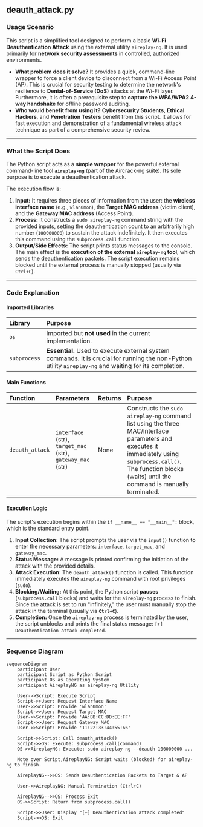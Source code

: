 ## deauth_attack.py

### Usage Scenario

This script is a simplified tool designed to perform a basic **Wi-Fi Deauthentication Attack** using the external utility `aireplay-ng`. It is used primarily for **network security assessments** in controlled, authorized environments.

* **What problem does it solve?** It provides a quick, command-line wrapper to force a client device to disconnect from a Wi-Fi Access Point (AP). This is crucial for security testing to determine the network's resilience to **Denial-of-Service (DoS)** attacks at the Wi-Fi layer. Furthermore, it is often a prerequisite step to **capture the WPA/WPA2 4-way handshake** for offline password auditing.
* **Who would benefit from using it?** **Cybersecurity Students**, **Ethical Hackers**, and **Penetration Testers** benefit from this script. It allows for fast execution and demonstration of a fundamental wireless attack technique as part of a comprehensive security review.

---

### What the Script Does

The Python script acts as a **simple wrapper** for the powerful external command-line tool **`aireplay-ng`** (part of the Aircrack-ng suite). Its sole purpose is to execute a deauthentication attack.

The execution flow is:

1.  **Input:** It requires three pieces of information from the user: the **wireless interface name** (e.g., `wlan0mon`), the **Target MAC address** (victim client), and the **Gateway MAC address** (Access Point).
2.  **Process:** It constructs a `sudo aireplay-ng` command string with the provided inputs, setting the deauthentication count to an arbitrarily high number (`100000000`) to sustain the attack indefinitely. It then executes this command using the `subprocess.call` function.
3.  **Output/Side Effects:** The script prints status messages to the console. The main effect is the **execution of the external `aireplay-ng` tool**, which sends the deauthentication packets. The script execution remains blocked until the external process is manually stopped (usually via `Ctrl+C`).

---

### Code Explanation

#### Imported Libraries

| Library | Purpose |
| :--- | :--- |
| `os` | Imported but **not used** in the current implementation. |
| `subprocess` | **Essential.** Used to execute external system commands. It is crucial for running the non-Python utility `aireplay-ng` and waiting for its completion. |

#### Main Functions

| Function | Parameters | Returns | Purpose |
| :--- | :--- | :--- | :--- |
| `deauth_attack` | `interface` (str), `target_mac` (str), `gateway_mac` (str) | None | Constructs the `sudo aireplay-ng` command list using the three MAC/Interface parameters and executes it immediately using `subprocess.call()`. The function blocks (waits) until the command is manually terminated. |

#### Execution Logic

The script's execution begins within the `if __name__ == "__main__":` block, which is the standard entry point.

1.  **Input Collection:** The script prompts the user via the `input()` function to enter the necessary parameters: `interface`, `target_mac`, and `gateway_mac`.
2.  **Status Message:** A message is printed confirming the initiation of the attack with the provided details.
3.  **Attack Execution:** The `deauth_attack()` function is called. This function immediately executes the `aireplay-ng` command with root privileges (`sudo`).
4.  **Blocking/Waiting:** At this point, the Python script **pauses** (`subprocess.call` blocks) and waits for the `aireplay-ng` process to finish. Since the attack is set to run "infinitely," the user must manually stop the attack in the terminal (usually via **`Ctrl+C`**).
5.  **Completion:** Once the `aireplay-ng` process is terminated by the user, the script unblocks and prints the final status message: `[+] Deauthentication attack completed`.

---

### Sequence Diagram

```mermaid
sequenceDiagram
    participant User
    participant Script as Python Script
    participant OS as Operating System
    participant AireplayNG as aireplay-ng Utility

    User->>Script: Execute Script
    Script->>User: Request Interface Name
    User->>Script: Provide 'wlan0mon'
    Script->>User: Request Target MAC
    User->>Script: Provide 'AA:BB:CC:DD:EE:FF'
    Script->>User: Request Gateway MAC
    User->>Script: Provide '11:22:33:44:55:66'
    
    Script->>Script: Call deauth_attack()
    Script->>OS: Execute: subprocess.call(command)
    OS->>AireplayNG: Execute: sudo aireplay-ng --deauth 100000000 ...
    
    Note over Script,AireplayNG: Script waits (blocked) for aireplay-ng to finish.
    
    AireplayNG-->>OS: Sends Deauthentication Packets to Target & AP
    
    User->>AireplayNG: Manual Termination (Ctrl+C)
    
    AireplayNG-->>OS: Process Exit
    OS->>Script: Return from subprocess.call()
    
    Script->>User: Display "[+] Deauthentication attack completed"
    Script->>OS: Exit
